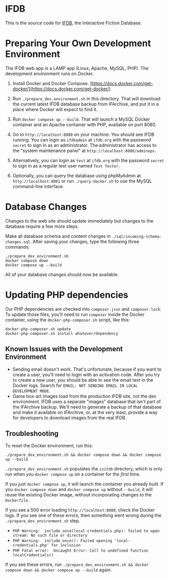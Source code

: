 # IFDB

This is the source code for [IFDB](https://ifdb.org), the Interactive Fiction Database.

# Preparing Your Own Development Environment

The IFDB web app is a LAMP app (Linux, Apache, MySQL, PHP). The development environment runs on Docker.

1. Install Docker and Docker Compose. [https://docs.docker.com/get-docker/](https://docs.docker.com/get-docker/)

2. Run `./prepare_dev_environment.sh` in this directory. That will download the current latest IFDB database backup from IFArchive, and put it in a place where Docker will expect to find it.

3. Run `docker compose up --build`. That will launch a MySQL Docker container and an Apache container with PHP, available on port 8080.

4. Go to `http://localhost:8080` on your machine. You should see IFDB running. You can login as `ifdbadmin` at `ifdb.org` with the password `secret` to sign in as an administrator. The administrator has access to the "system maintenance panel" at `http://localhost:8080/adminops`.

5. Alternatively, you can login as `test` at `ifdb.org` with the password `secret` to sign in as a regular test user named `Test Tester`.

6. Optionally, you can query the database using phpMyAdmin at `http://localhost:8081` or run `./query-docker.sh` to use the MySQL command-line interface.

# Database Changes

Changes to the web site should update immediately but changes to the database require a few more steps.

Make all database schema and content changes in `./sql/incoming-schema-changes.sql`. After saving your changes, type the following three commands:

```
./prepare_dev_environment.sh
docker compose down
docker compose up --build
```

All of your database changes should now be available.

# Updating PHP dependencies

Our PHP dependencies are checked into `composer.json` and `composer.lock`. To update those files, you'll need to run `composer` inside the Docker container, using the `docker-php-composer.sh` script, like this:

```
docker-php-composer.sh update
docker-php-composer.sh install whatever/dependency
```

## Known Issues with the Development Environment

* Sending email doesn't work. That's unfortunate, because if you want to create a user, you'll need to login with an activation code. After you try to create a new user, you should be able to see the email text in the Docker logs. Search for `EMAIL: NOT SENDING EMAIL IN LOCAL DEVELOPMENT MODE`.
* Game box-art images load from the production IFDB site, not the dev environment. IFDB uses a separate "images" database that isn't part of the IFArchive backup. We'll need to generate a backup of that database and make it available on IFArchive, or, at the very least, provide a way for developers to download images from the real IFDB.

## Troubleshooting

To reset the Docker environment, run this:

```
./prepare_dev_environment.sh && docker compose down && docker compose up --build
```

`./prepare_dev_environment.sh` populates the `initdb` directory, which is only run when you `docker compose up` on a container for the _first_ time.

If you just `docker compose up`, it will launch the container you already built. If you `docker compose down` and `docker compose up` without `--build`, it will reuse the existing Docker image, without incorporating changes to the `Dockerfile`.

If you see a 500 error loading `http://localhost:8080`, check the Docker logs. If you see one of these errors, then something went wrong during the `./prepare_dev_environment.sh` step.

* `PHP Warning:  include_once(local-credentials.php): failed to open stream: No such file or directory`
* `PHP Warning:  include_once(): Failed opening 'local-credentials.php' for inclusion`
* `PHP Fatal error:  Uncaught Error: Call to undefined function localCredentials()`

If you see these errors, run `./prepare_dev_environment.sh && docker compose down && docker compose up --build` again.
